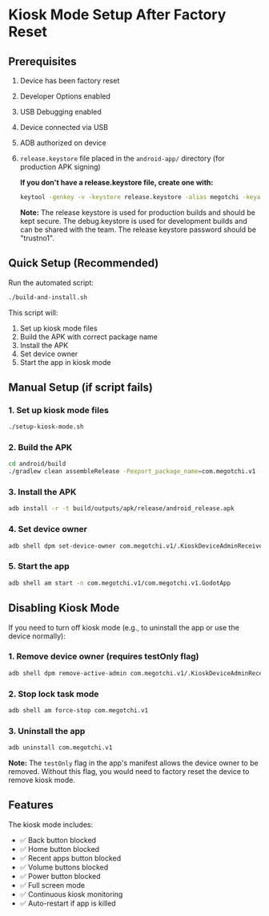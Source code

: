 # Kiosk Mode Setup After Factory Reset

## Prerequisites

1. Device has been factory reset
2. Developer Options enabled
3. USB Debugging enabled
4. Device connected via USB
5. ADB authorized on device
6. `release.keystore` file placed in the `android-app/` directory (for production APK signing)
   
   **If you don't have a release.keystore file, create one with:**
   ```bash
   keytool -genkey -v -keystore release.keystore -alias megotchi -keyalg RSA -keysize 2048 -validity 10000
   ```
   
   **Note:** The release keystore is used for production builds and should be kept secure. The debug.keystore is used for development builds and can be shared with the team. The release keystore password should be "trustno1".

## Quick Setup (Recommended)

Run the automated script:
```bash
./build-and-install.sh
```

This script will:
1. Set up kiosk mode files
2. Build the APK with correct package name
3. Install the APK
4. Set device owner
5. Start the app in kiosk mode

## Manual Setup (if script fails)

### 1. Set up kiosk mode files
```bash
./setup-kiosk-mode.sh
```

### 2. Build the APK
```bash
cd android/build
./gradlew clean assembleRelease -Pexport_package_name=com.megotchi.v1 -Prelease_keystore_file=../../release.keystore -Prelease_keystore_password=trustno1 -Prelease_keystore_alias=megotchi -Pperform_signing=true
```

### 3. Install the APK
```bash
adb install -r -t build/outputs/apk/release/android_release.apk
```

### 4. Set device owner
```bash
adb shell dpm set-device-owner com.megotchi.v1/.KioskDeviceAdminReceiver
```

### 5. Start the app
```bash
adb shell am start -n com.megotchi.v1/com.megotchi.v1.GodotApp
```

## Disabling Kiosk Mode

If you need to turn off kiosk mode (e.g., to uninstall the app or use the device normally):

### 1. Remove device owner (requires testOnly flag)
```bash
adb shell dpm remove-active-admin com.megotchi.v1/.KioskDeviceAdminReceiver
```

### 2. Stop lock task mode
```bash
adb shell am force-stop com.megotchi.v1
```

### 3. Uninstall the app
```bash
adb uninstall com.megotchi.v1
```

**Note:** The `testOnly` flag in the app's manifest allows the device owner to be removed. Without this flag, you would need to factory reset the device to remove kiosk mode.

## Features

The kiosk mode includes:
- ✅ Back button blocked
- ✅ Home button blocked
- ✅ Recent apps button blocked
- ✅ Volume buttons blocked
- ✅ Power button blocked
- ✅ Full screen mode
- ✅ Continuous kiosk monitoring
- ✅ Auto-restart if app is killed 